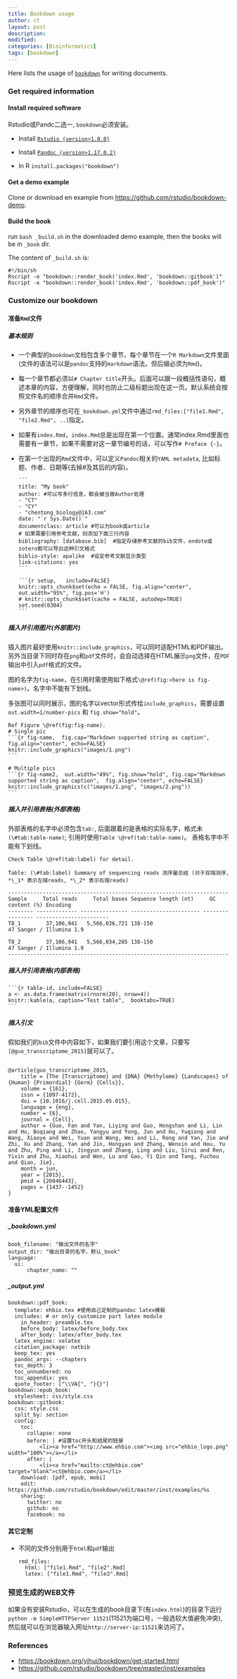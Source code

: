```yaml
---
title: Bookdown usage
author: ct
layout: post
description:
modified:
categories: [Bioinformatics]
tags: [bookdown]
---
```


Here lists the usage of [`bookdown`](https://bookdown.org/yihui/bookdown/get-started.html) for writing documents.

### Get required information

#### Install required software

Rstudio或Pandc二选一, `bookdown`必须安装。

* Install [`Rstudio (version>1.0.0)`](https://www.rstudio.com/products/rstudio/download/)

* Install [`Pandoc (version>1.17.0.2)`](www.pandoc.org)

* In R `install.packages("bookdown")`

#### Get a demo example

Clone or download en example from <https://github.com/rstudio/bookdown-demo>.

#### Build the book

run `bash _build.sh` in the downloaded demo example, then the books will be in `_book` dir.

The content of `_build.sh` is:

```
#!/bin/sh
Rscript -e "bookdown::render_book('index.Rmd', 'bookdown::gitbook')"
Rscript -e "bookdown::render_book('index.Rmd', 'bookdown::pdf_book')"
```

### Customize our bookdown

#### 准备`Rmd`文件

##### 基本规则

* 一个典型的`bookdown`文档包含多个章节，每个章节在一个`R Markdown`文件里面 (文件的语法可以是`pandoc`支持的`markdown`语法，但后缀必须为`Rmd`)。
* 每一个章节都必须以`# Chapter title`开头。后面可以跟一段概括性语句，概述本章的内容，方便理解，同时也防止二级标题出现在这一页。默认系统会按照文件名的顺序合并`Rmd`文件。
* 另外章节的顺序也可在`_bookdown.yml`文件中通过`rmd_files:["file1.Rmd", "file2.Rmd", ..]`指定。
* 如果有`index.Rmd`，`index.Rmd`总是出现在第一个位置。通常index.Rmd里面也需要有一章节，如果不需要对这一章节编号的话，可以写作`# Preface {-}`。
* 在第一个出现的`Rmd`文件中，可以定义`Pandoc`相关的`YAML metadata`, 比如标题、作者、日期等(去掉#及其后的内容)。
  
  ~~~~
  ```
  title: "My book"
  author: #可以写多行信息，都会被当做Author处理
  - "CT"
  - "CY"
  - "chentong_biology@163.com"
  date: "`r Sys.Date()`"
  documentclass: article #可以为book或article
  # 如果需要引用参考文献，则添加下面三行内容
  bibliography: [database.bib]  #指定存储参考文献的bib文件，endote或zotero都可以导出这种引文格式
  biblio-style: apalike  #设定参考文献显示类型
  link-citations: yes
  ```

  ```{r setup,   include=FALSE}
  knitr::opts_chunk$set(echo = FALSE, fig.align="center", out.width="95%", fig.pos='H')
  # knitr::opts_chunk$set(cache = FALSE, autodep=TRUE)
  set.seed(0304)
  ```
  ~~~~~~~~~~

##### 插入并引用图片(外部图片)

插入图片最好使用`knitr::include_graphics`，可以同时适配HTML和PDF输出。另外当目录下同时存在`png`和`pdf`文件时，会自动选择在HTML展示`png`文件，在`PDF`输出中引入`pdf`格式的文件。

图的名字为`fig-name`，在引用时需使用如下格式`\@ref(fig:<here is fig-name>)`。名字中不能有下划线。

多张图可以同时展示，图的名字以vector形式传给`include_graphics`，需要设置`out.width=1/number-pics` 和 `fig.show="hold"`。

~~~~
Ref Figure \@ref(fig:fig-name).
# Single pic
```{r fig-name,  fig.cap="Markdown supported string as caption",  fig.align="center", echo=FALSE}
knitr::include_graphics("images/1.png")
```

# Multiple pics
```{r fig-name2,  out.width="49%", fig.show="hold", fig.cap="Markdown supported string as caption",  fig.align="center", echo=FALSE}
knitr::include_graphics(c("images/1.png", "images/2.png"))
```
~~~~~~~~~~~~~~~~~~~~

##### 插入并引用表格(外部表格)

外部表格的名字中必须包含`tab:`, 后面跟着的是表格的实际名字，格式未`(\#tab:table-name)`; 引用时使用`Table \@ref(tab:table-name)`。 表格名字中不能有下划线。

```
Check Table \@ref(tab:label) for detail.

Table: (\#tab:label) Summary of sequencing reads 测序量总结 (对于双端测序,  *\_1* 表示左端reads, *\_2* 表示右端reads) 

----------------------------------------------------------------------
Sample     Total reads     Total bases Sequence length (nt)     GC content (%) Encoding               
-------- ------------- --------------- ---------------------- ---------------- -----------------------
T8_1        37,106,941   5,566,036,721 138-150                              47 Sanger / Illumina 1.9  

T8_2        37,106,941   5,566,034,285 138-150                              47 Sanger / Illumina 1.9  
----------------------------------------------------------------------
```

##### 插入并引用表格(内部表格)

~~~~~~~~~~~~~~~~~~~~~~~~~~~~
```{r table-id, include=FALSE}
a <- as.data.frame(matrix(rnorm(20), nrow=4))
knitr::kable(a, caption="Test table",  booktabs=TRUE)
```
~~~~~~~~~~~~~~~~~~~~~~~~~~~~~

##### 插入引文

假如我们的`bib`文件中内容如下，如果我们要引用这个文章，只要写 `[@guo_transcriptome_2015]`就可以了。

```

@article{guo_transcriptome_2015,
	title = {The {Transcriptome} and {DNA} {Methylome} {Landscapes} of {Human} {Primordial} {Germ} {Cells}},
	volume = {161},
	issn = {1097-4172},
	doi = {10.1016/j.cell.2015.05.015},
	language = {eng},
	number = {6},
	journal = {Cell},
	author = {Guo, Fan and Yan, Liying and Guo, Hongshan and Li, Lin and Hu, Boqiang and Zhao, Yangyu and Yong, Jun and Hu, Yuqiong and Wang, Xiaoye and Wei, Yuan and Wang, Wei and Li, Rong and Yan, Jie and Zhi, Xu and Zhang, Yan and Jin, Hongyan and Zhang, Wenxin and Hou, Yu and Zhu, Ping and Li, Jingyun and Zhang, Ling and Liu, Sirui and Ren, Yixin and Zhu, Xiaohui and Wen, Lu and Gao, Yi Qin and Tang, Fuchou and Qiao, Jie},
	month = jun,
	year = {2015},
	pmid = {26046443},
	pages = {1437--1452}
}
```

#### 准备YML配置文件

##### _bookdown.yml

```
book_filename: "输出文件的名字" 
output_dir: "输出目录的名字，默认_book"
language:
  ui:
      chapter_name: "" 
```

##### _output.yml

```
bookdown::pdf_book:
  template: ehbio.tex #使用自己定制的pandoc latex模板
  includes: # or only customize part latex module
    in_header: preamble.tex
    before_body: latex/before_body.tex
    after_body: latex/after_body.tex
  latex_engine: xelatex
  citation_package: natbib
  keep_tex: yes
  pandoc_args: --chapters
  toc_depth: 3
  toc_unnumbered: no
  toc_appendix: yes
  quote_footer: ["\\VA{", "}{}"]
bookdown::epub_book:
  stylesheet: css/style.css
bookdown::gitbook:
  css: style.css
  split_by: section
  config:
    toc:
      collapse: none
      before: | #设置toc开头和结尾的链接
          <li><a href="http://www.ehbio.com"><img src="ehbio_logo.png" width="100%"></a></li>
      after: |
          <li><a href="mailto:ct@ehbio.com" target="blank">ct@ehbio.com</a></li>
    download: [pdf, epub, mobi]
    edit: https://github.com/rstudio/bookdown/edit/master/inst/examples/%s
    sharing:
	  twitter: no
      github: no
      facebook: no
```


#### 其它定制

* 不同的文件分别用于`html`和`pdf`输出
 
  ```
  rmd_files:
    html: ["file1.Rmd", "file2".Rmd]
	latex: ["file1.Rmd", "file3".Rmd]
  ```

### 预览生成的WEB文件

如果没有安装Rstudio，可以在生成的book目录下(有`index.html`)的目录下运行`python -m SimpleHTTPServer 11521`(11521为端口号，一般选较大值避免冲突), 然后就可以在浏览器输入网址`http://server-ip:11521`来访问了。


### References

* <https://bookdown.org/yihui/bookdown/get-started.html>
* <https://github.com/rstudio/bookdown/tree/master/inst/examples>
